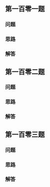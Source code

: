 ## 第一百零一题

### 问题

### 思路

### 解答

## 第一百零二题

### 问题

### 思路

### 解答

## 第一百零三题

### 问题

### 思路

### 解答
